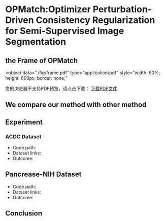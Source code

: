 # OPMatch:Optimizer Perturbation-Driven Consistency Regularization for Semi-Supervised Image Segmentation



## the Frame of OPMatch

<object 
  data="./fig/frame.pdf" 
  type="application/pdf"
  style="width: 80%; height: 600px; border: none;"
>
  <p>您的浏览器不支持PDF预览，请点击下载：
    <a href="./fig/frame.pdf">下载PDF文件</a>
  </p>
</object>

## We compare our method with other method


## Experiment


### ACDC Dataset

- Code path:
- Dataset links: 
- Outcome:



## Pancrease-NIH Dataset

- Code path:
- Dataset links:
- Outcome:

## Conclusion








